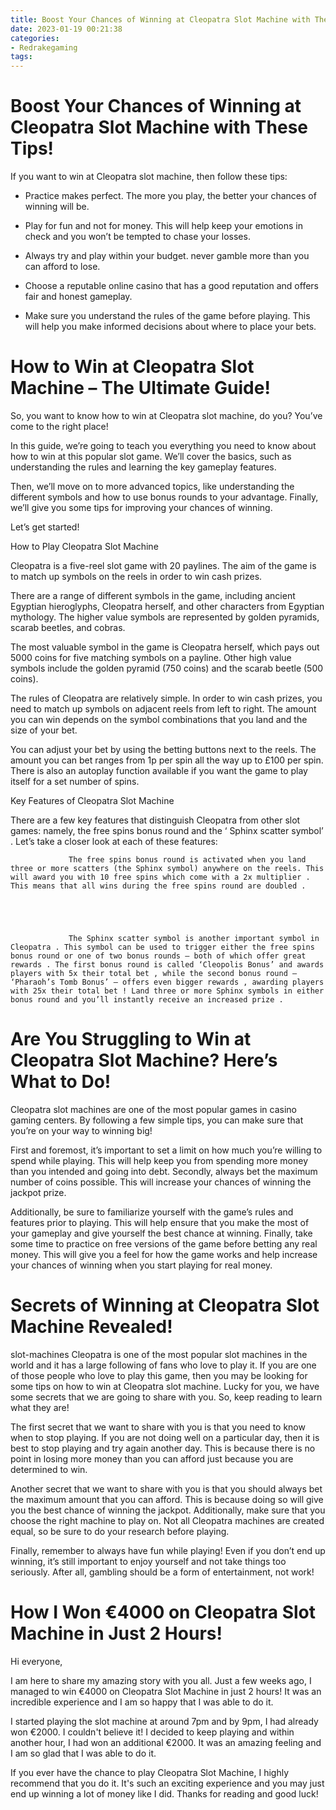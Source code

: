 ```yaml
---
title: Boost Your Chances of Winning at Cleopatra Slot Machine with These Tips!
date: 2023-01-19 00:21:38
categories:
- Redrakegaming
tags:
---
```



# Boost Your Chances of Winning at Cleopatra Slot Machine with These Tips!

If you want to win at Cleopatra slot machine, then follow these tips:

* Practice makes perfect. The more you play, the better your chances of winning will be.

* Play for fun and not for money. This will help keep your emotions in check and you won’t be tempted to chase your losses.

* Always try and play within your budget. never gamble more than you can afford to lose.

* Choose a reputable online casino that has a good reputation and offers fair and honest gameplay.

* Make sure you understand the rules of the game before playing. This will help you make informed decisions about where to place your bets.

# How to Win at Cleopatra Slot Machine – The Ultimate Guide!

So, you want to know how to win at Cleopatra slot machine, do you? You’ve come to the right place!

In this guide, we’re going to teach you everything you need to know about how to win at this popular slot game. We’ll cover the basics, such as understanding the rules and learning the key gameplay features.

Then, we’ll move on to more advanced topics, like understanding the different symbols and how to use bonus rounds to your advantage. Finally, we’ll give you some tips for improving your chances of winning.

Let’s get started!

How to Play Cleopatra Slot Machine

Cleopatra is a five-reel slot game with 20 paylines. The aim of the game is to match up symbols on the reels in order to win cash prizes.

There are a range of different symbols in the game, including ancient Egyptian hieroglyphs, Cleopatra herself, and other characters from Egyptian mythology. The higher value symbols are represented by golden pyramids, scarab beetles, and cobras.

The most valuable symbol in the game is Cleopatra herself, which pays out 5000 coins for five matching symbols on a payline. Other high value symbols include the golden pyramid (750 coins) and the scarab beetle (500 coins).

The rules of Cleopatra are relatively simple. In order to win cash prizes, you need to match up symbols on adjacent reels from left to right. The amount you can win depends on the symbol combinations that you land and the size of your bet.

You can adjust your bet by using the betting buttons next to the reels. The amount you can bet ranges from 1p per spin all the way up to £100 per spin. There is also an autoplay function available if you want the game to play itself for a set number of spins.

Key Features of Cleopatra Slot Machine

There are a few key features that distinguish Cleopatra from other slot games: namely, the free spins bonus round and the ‘ Sphinx scatter symbol’ . Let’s take a closer look at each of these features:





	 	 	 	 The free spins bonus round is activated when you land three or more scatters (the Sphinx symbol) anywhere on the reels. This will award you with 10 free spins which come with a 2x multiplier . This means that all wins during the free spins round are doubled .





	 	 	 	 The Sphinx scatter symbol is another important symbol in Cleopatra . This symbol can be used to trigger either the free spins bonus round or one of two bonus rounds – both of which offer great rewards . The first bonus round is called ‘Cleopolis Bonus’ and awards players with 5x their total bet , while the second bonus round – ‘Pharaoh’s Tomb Bonus’ – offers even bigger rewards , awarding players with 25x their total bet ! Land three or more Sphinx symbols in either bonus round and you’ll instantly receive an increased prize .

# Are You Struggling to Win at Cleopatra Slot Machine? Here’s What to Do!

Cleopatra slot machines are one of the most popular games in casino gaming centers. By following a few simple tips, you can make sure that you’re on your way to winning big!

First and foremost, it’s important to set a limit on how much you’re willing to spend while playing. This will help keep you from spending more money than you intended and going into debt. Secondly, always bet the maximum number of coins possible. This will increase your chances of winning the jackpot prize.

Additionally, be sure to familiarize yourself with the game’s rules and features prior to playing. This will help ensure that you make the most of your gameplay and give yourself the best chance at winning. Finally, take some time to practice on free versions of the game before betting any real money. This will give you a feel for how the game works and help increase your chances of winning when you start playing for real money.

# Secrets of Winning at Cleopatra Slot Machine Revealed!

slot-machines
 Cleopatra is one of the most popular slot machines in the world and it has a large following of fans who love to play it. If you are one of those people who love to play this game, then you may be looking for some tips on how to win at Cleopatra slot machine. Lucky for you, we have some secrets that we are going to share with you. So, keep reading to learn what they are!

The first secret that we want to share with you is that you need to know when to stop playing. If you are not doing well on a particular day, then it is best to stop playing and try again another day. This is because there is no point in losing more money than you can afford just because you are determined to win.

Another secret that we want to share with you is that you should always bet the maximum amount that you can afford. This is because doing so will give you the best chance of winning the jackpot. Additionally, make sure that you choose the right machine to play on. Not all Cleopatra machines are created equal, so be sure to do your research before playing.

Finally, remember to always have fun while playing! Even if you don’t end up winning, it’s still important to enjoy yourself and not take things too seriously. After all, gambling should be a form of entertainment, not work!

# How I Won €4000 on Cleopatra Slot Machine in Just 2 Hours!

Hi everyone,

I am here to share my amazing story with you all. Just a few weeks ago, I managed to win €4000 on Cleopatra Slot Machine in just 2 hours! It was an incredible experience and I am so happy that I was able to do it.

I started playing the slot machine at around 7pm and by 9pm, I had already won €2000. I couldn't believe it! I decided to keep playing and within another hour, I had won an additional €2000. It was an amazing feeling and I am so glad that I was able to do it.

If you ever have the chance to play Cleopatra Slot Machine, I highly recommend that you do it. It's such an exciting experience and you may just end up winning a lot of money like I did. Thanks for reading and good luck!